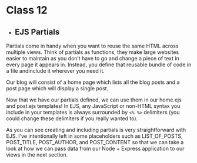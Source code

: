 # Class 12

* ##  EJS Partials

Partials come in handy when you want to reuse the same HTML across multiple views. Think of partials as functions, they make large websites easier to maintain as you don’t have to go and change a piece of text in every page it appears in. Instead, you define that reusable bundle of code in a file andinclude it wherever you need it.

Our blog will consist of a home page which lists all the blog posts and a post page which will display a single post.

Now that we have our partials defined, we can use them in our home.ejs and post.ejs templates! In EJS, any JavaScript or non-HTML syntax you include in your templates is always surrounded by `<% %>` delimiters (you could change these delimiters if you really wanted to).

As you can see creating and including partials is very straightforward with EJS. I’ve intentionally left in some placeholders such as LIST_OF_POSTS, POST_TITLE, POST_AUTHOR, and POST_CONTENT so that we can take a look at how we can pass data from our Node + Express application to our views in the next section.

